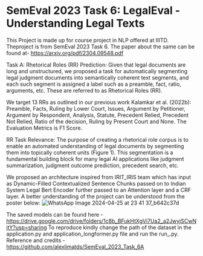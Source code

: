 # SemEval 2023 Task 6: LegalEval - Understanding Legal Texts
This Project is made up for course project in NLP offered at IIITD. Theproject is from SemEval 2023 Task 6. The paper about the same can be found at- https://arxiv.org/pdf/2304.09548.pdf 

Task A: Rhetorical Roles (RR) Prediction:
Given that legal documents are long and unstructured, we proposed a task for automatically segmenting legal judgment documents into semantically coherent text segments, and each such segment is assigned a label such as a preamble, fact, ratio, arguments, etc. These are referred to as Rhetorical Roles (RR).

We target 13 RRs as outlined in our previous work Kalamkar et al. (2022b): 
Preamble, Facts, Ruling by Lower Court, Issues, Argument by Petitioner, Argument by Respondent, Analysis,
Statute, Precedent Relied, Precedent Not Relied, Ratio of the decision, Ruling by Present Court and None.
The Evaluation Metrics is F1 Score.

RR Task Relevance: The purpose of creating a rhetorical role corpus is to enable an automated understanding of legal documents by segmenting them into topically coherent units (Figure 1). This segmentation is a fundamental building block for many legal AI applications like judgment summarization, judgment outcome 
prediction, precedent search, etc.

We proposed an architecture inspired from IRIT_IRIS team which has input as Dynamic-Filled Contextualized Sentence Chunks passed on to Indian System Legal Bert Encoder further passed to an Attention layer and a CRF layer. A better understanding of the project can be understood from the poster below:
![WhatsApp Image 2024-04-25 at 23 41 37_b642c37d](https://github.com/akashavverma/Rhetorical_Roles-Prediction-in-Legal-Documents/assets/47278817/a44acffa-2d76-44c1-95a4-0aa8148865b4)

The saved models can be found here - https://drive.google.com/drive/folders/1c8b_BFukHtXgVi7Ua2_a2JwyjSCwNitY?usp=sharing
To reproduce kindly change the path of the dataset in the application.py and application_longformer.py file and run the run_<Encoder>.py.
Reference and credits - https://github.com/alexlimatds/SemEval_2023_Task_6A
